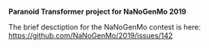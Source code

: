 **Paranoid Transformer project for NaNoGenMo 2019**

The brief desctiption for the NaNoGenMo contest is here:
https://github.com/NaNoGenMo/2019/issues/142
